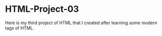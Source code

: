 # HTML-Project-03
Here is my third project of HTML that I created after learning some modern tags of HTML.
